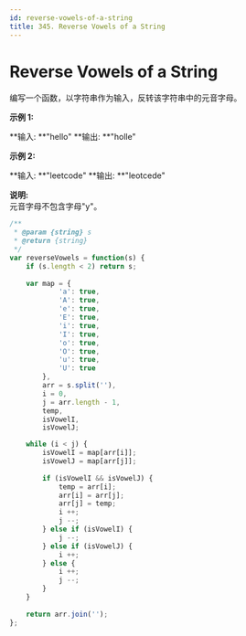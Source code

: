 ```yaml
---
id: reverse-vowels-of-a-string
title: 345. Reverse Vowels of a String
---
```


# Reverse Vowels of a String

编写一个函数，以字符串作为输入，反转该字符串中的元音字母。

**示例 1:**

**输入: **"hello" **输出: **"holle"

**示例 2:**

**输入: **"leetcode" **输出: **"leotcede"

**说明:**  
元音字母不包含字母"y"。



```javascript
/**
 * @param {string} s
 * @return {string}
 */
var reverseVowels = function(s) {
    if (s.length < 2) return s;
    
    var map = {
            'a': true,
            'A': true,
            'e': true,
            'E': true,
            'i': true,
            'I': true,
            'o': true,
            'O': true,
            'u': true,
            'U': true
        },
        arr = s.split(''),
        i = 0,
        j = arr.length - 1,
        temp,
        isVowelI,
        isVowelJ;

	while (i < j) {
        isVowelI = map[arr[i]];
        isVowelJ = map[arr[j]];
        
		if (isVowelI && isVowelJ) {
            temp = arr[i];
            arr[i] = arr[j];
            arr[j] = temp;
			i ++;
			j --;
		} else if (isVowelI) {
			j --;
		} else if (isVowelJ) {
			i ++;
		} else {
			i ++;
			j --;
		}
	}
    
	return arr.join('');
};
```